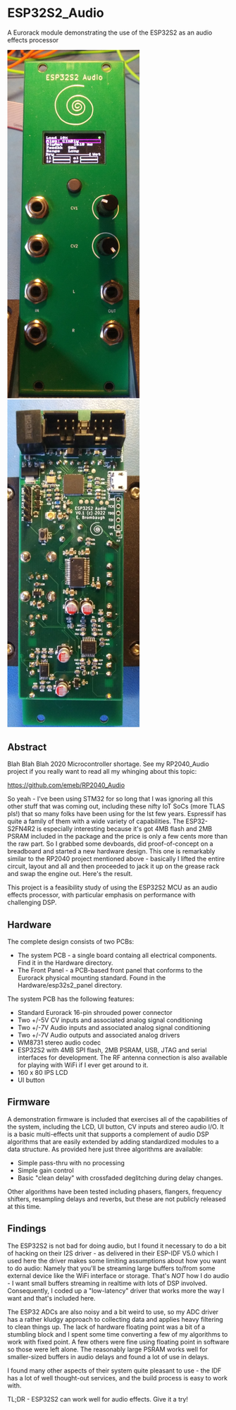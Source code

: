 # ESP32S2_Audio
A Eurorack module demonstrating the use of the ESP32S2 as an audio effects processor

<img src="docs/esp32s2_front.jpg" width="300" /> <img src="docs/esp32s2_back.jpg" width="300" /> 

## Abstract
Blah Blah Blah 2020 Microcontroller shortage. See my RP2040_Audio project
if you really want to read all my whinging about this topic:

https://github.com/emeb/RP2040_Audio

So yeah - I've been using STM32 for so long that I was ignoring all this other
stuff that was coming out, including these nifty IoT SoCs (more TLAS pls!) that
so many folks have been using for the lst few years. Espressif has quite a
family of them with a wide variety of capabilities. The ESP32-S2FN4R2 is
especially interesting because it's got 4MB flash and 2MB PSRAM included in
the package and the price is only a few cents more than the raw part. So I
grabbed some devboards, did proof-of-concept on a breadboard and started a
new hardware design. This one is remarkably similar to the RP2040 project
mentioned above - basically I lifted the entire circuit, layout and all and
then proceeded to jack it up on the grease rack and swap the engine out. Here's
the result.

This project is a feasibility study of using the ESP32S2 MCU as an audio effects
processor, with particular emphasis on performance with challenging DSP.

## Hardware
The complete design consists of two PCBs:
* The system PCB - a single board containg all electrical components. Find it
in the Hardware directory.
* The Front Panel - a PCB-based front panel that conforms to the Eurorack
physical mounting standard. Found in the Hardware/esp32s2_panel directory.

The system PCB has the following features:
* Standard Eurorack 16-pin shrouded power connector
* Two +/-5V CV inputs and associated analog signal conditioning 
* Two +/-7V Audio inputs and associated analog signal conditioning 
* Two +/-7V Audio outputs and associated analog drivers
* WM8731 stereo audio codec
* ESP32S2 with 4MB SPI flash, 2MB PSRAM, USB, JTAG and serial interfaces for
development. The RF antenna connection is also available for playing with WiFi
if I ever get around to it.
* 160 x 80 IPS LCD
* UI button

## Firmware
A demonstration firmware is included that exercises all of the capabilities of
the system, including the LCD, UI button, CV inputs and stereo audio I/O. It is
a basic multi-effects unit that supports a complement of audio DSP algorithms
that are easily extended by adding standardized modules to a data structure.
As provided here just three algorithms are available:
* Simple pass-thru with no processing
* Simple gain control
* Basic "clean delay" with crossfaded deglitching during delay changes.

Other algorithms have been tested including phasers, flangers, frequency shifters,
resampling delays and reverbs, but these are not publicly released at this time.

## Findings
The ESP32S2 is not bad for doing audio, but I found it necessary to do a bit of
hacking on their I2S driver - as delivered in their ESP-IDF V5.0 which I used
here the driver makes some limiting assumptions about how you want to do audio:
Namely that you'll be streaming large buffers to/from some external device like
the WiFi interface or storage. That's *NOT* how I do audio - I want small
buffers streaming in realtime with lots of DSP involved. Consequently, I coded
up a "low-latency" driver that works more the way I want and that's included
here.

The ESP32 ADCs are also noisy and a bit weird to use, so my ADC driver has a
rather kludgy approach to collecting data and applies heavy filtering to clean
things up. The lack of hardware floating point was a bit of a stumbling block
and I spent some time converting a few of my algorithms to work with fixed
point. A few others were fine using floating point in software so those were
left alone. The reasonably large PSRAM works well for smaller-sized buffers
in audio delays and found a lot of use in delays.

I found many other aspects of their system quite pleasant to use - the IDF has
a lot of well thought-out services, and the build process is easy to work with.

TL;DR - ESP32S2 can work well for audio effects. Give it a try!
